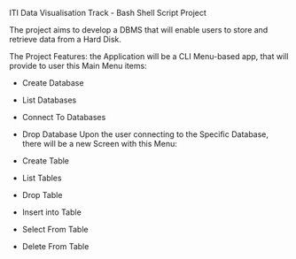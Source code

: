ITI Data Visualisation Track - Bash Shell Script Project

The project aims to develop a DBMS that will enable users to store and retrieve data from a Hard Disk.

The Project Features: the Application will be a CLI Menu-based app, that will provide to user this Main Menu items:

- Create Database
- List Databases
- Connect To Databases
- Drop Database
Upon the user connecting to the Specific Database, there will be a new Screen with this Menu:

- Create Table 
- List Tables
- Drop Table
- Insert into Table
- Select From Table
- Delete From Table
